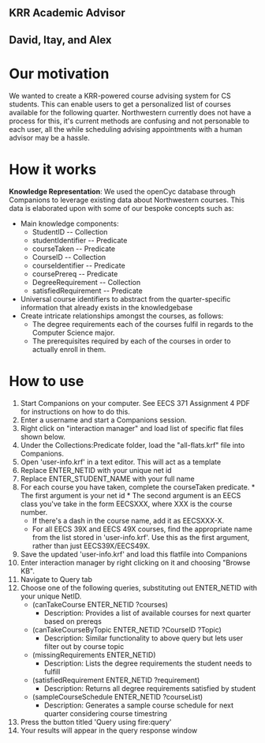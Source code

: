 ## KRR Academic Advisor
## David, Itay, and Alex


# Our motivation
We wanted to create a KRR-powered course advising system for CS students. This can enable users to get a personalized list of courses available for the following quarter. Northwestern currently does not have a process for this, it's current methods are confusing and not personable to each user, all the while scheduling advising appointments with a human advisor may be a hassle.


# How it works
**Knowledge Representation**: We used the openCyc database through Companions to leverage existing data about Northwestern courses. This data is elaborated upon with some of our bespoke concepts such as:
* Main knowledge components:
	* StudentID -- Collection
	* studentIdentifier -- Predicate
	* courseTaken -- Predicate
	* CourseID -- Collection
	* courseIdentifier -- Predicate
	* coursePrereq -- Predicate
	* DegreeRequirement -- Collection
	* satisfiedRequirement -- Predicate
* Universal course identifiers to abstract from the quarter-specific information that already exists in the knowledgebase
* Create intricate relationships amongst the courses, as follows:
  * The degree requirements each of the courses fulfil in regards to the Computer Science major.
  * The prerequisites required by each of the courses in order to actually enroll in them.


# How to use
1. Start Companions on your computer. See EECS 371 Assignment 4 PDF for instructions on how to do this.
2. Enter a username and start a Companions session.
3. Right click on "interaction manager" and load list of specific flat files shown below.
4. Under the Collections:Predicate folder, load the "all-flats.krf" file into Companions.
5. Open 'user-info.krf' in a text editor. This will act as a template
  1. Replace ENTER_NETID with your unique net id
  2. Replace ENTER_STUDENT_NAME with your full name
  3. For each course you have taken, complete the courseTaken predicate.
    * The first argument is your net id
    * The second argument is an EECS class you've take in the form EECSXXX, where XXX is the course number.
      * If there's a dash in the course name, add it as EECSXXX-X.
      * For all EECS 39X and EECS 49X courses, find the appropriate name from the list stored in 'user-info.krf'. Use this as the first argument, rather than just EECS39X/EECS49X.
6. Save the updated 'user-info.krf' and load this flatfile into Companions
7. Enter interaction manager by right clicking on it and choosing "Browse KB".
8. Navigate to Query tab
9. Choose one of the following queries, substituting out ENTER_NETID with your unique NetID.
	* (canTakeCourse ENTER_NETID ?courses)
		* Description: Provides a list of available courses for next quarter based on prereqs
	* (canTakeCourseByTopic ENTER_NETID ?CourseID ?Topic)
		* Description: Similar functionality to above query but lets user filter out by course topic
	* (missingRequirements ENTER_NETID)
		* Description: Lists the degree requirements the student needs to fulfill
	* (satisfiedRequirement ENTER_NETID ?requirement)
		* Description: Returns all degree requirements satisfied by student
	* (sampleCourseSchedule ENTER_NETID ?courseList)
		* Description: Generates a sample course schedule for next quarter considering course timestring
10. Press the button titled 'Query using fire:query'
11. Your results will appear in the query response window

